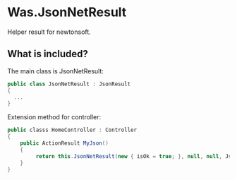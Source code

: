 # Was.JsonNetResult
Helper result for newtonsoft.

## What is included?

The main class is JsonNetResult:

```c#
public class JsonNetResult : JsonResult
{
  ...
}
```

Extension method for controller:

```c#
public classs HomeController : Controller
{
    public ActionResult MyJson() 
    { 
         return this.JsonNetResult(new { isOk = true; }, null, null, JsonRequestBehavior.AllowGet);            
    }
}
```

